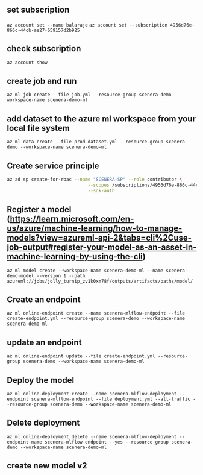 ## set subscription
```az account set --name balaraje```
```az account set --subscription 4956d76e-866c-44cb-ae27-659157d2b925```

## check subscription
```az account show```


## create job and run

```az ml job create --file job.yml --resource-group scenera-demo --workspace-name scenera-demo-ml```

## add dataset to the azure ml workspace from your local file system

```az ml data create --file prod-dataset.yml --resource-group scenera-demo --workspace-name scenera-demo-ml```

## Create service principle
```bash
az ad sp create-for-rbac --name "SCENERA-SP" --role contributor \
                              --scopes /subscriptions/4956d76e-866c-44cb-ae27-659157d2b925/resourceGroups/scenera-demo \
                              --sdk-auth
```

## Register a model (https://learn.microsoft.com/en-us/azure/machine-learning/how-to-manage-models?view=azureml-api-2&tabs=cli%2Cuse-job-output#register-your-model-as-an-asset-in-machine-learning-by-using-the-cli)
```az ml model create --workspace-name scenera-demo-ml --name scenera-demo-model --version 1 --path azureml://jobs/jolly_turnip_zv1k0xm78f/outputs/artifacts/paths/model/```



## Create an endpoint 
```az ml online-endpoint create --name scenera-mlflow-endpoint --file create-endpoint.yml --resource-group scenera-demo --workspace-name scenera-demo-ml```

## update an endpoint
```az ml online-endpoint update --file create-endpoint.yml --resource-group scenera-demo --workspace-name scenera-demo-ml```


## Deploy the model
```az ml online-deployment create --name scenera-mlflow-deployment --endpoint scenera-mlflow-endpoint --file deployment.yml --all-traffic --resource-group scenera-demo --workspace-name scenera-demo-ml```


## Delete deployment
```az ml online-deployment delete --name scenera-mlflow-deployment --endpoint-name scenera-mlflow-endpoint --yes --resource-group scenera-demo --workspace-name scenera-demo-ml```



## create new model v2
```az ml model create --name scenera-demo-ml-2 --type mlflow_model --path azureml://jobs/jolly_turnip_zv1k0xm78f/outputs/artifacts/paths/model/ --workspace-name scenera-demo-ml

```